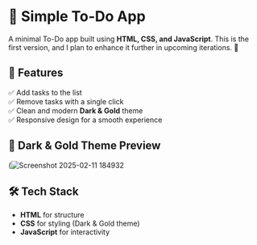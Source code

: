 # 📝 Simple To-Do App

A minimal To-Do app built using **HTML, CSS, and JavaScript**. This is the first version, and I plan to enhance it further in upcoming iterations. 🚀  

## 📌 Features
✅ Add tasks to the list  
✅ Remove tasks with a single click  
✅ Clean and modern **Dark & Gold** theme  
✅ Responsive design for a smooth experience  

## 🎨 Dark & Gold Theme Preview  
(![Screenshot 2025-02-11 184932](https://github.com/user-attachments/assets/af7d33f2-bf50-4629-ab57-dfe39866345e)  

## 🛠️ Tech Stack
- **HTML** for structure  
- **CSS** for styling (Dark & Gold theme)  
- **JavaScript** for interactivity  
